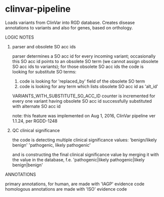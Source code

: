 # clinvar-pipeline
Loads variants from ClinVar into RGD database. Creates disease annotations to variants and also for genes, based on orthology.

LOGIC NOTES

1. parser and obsolete SO acc ids

   parser determines a SO acc id for every incoming variant;
   occasionally this SO acc id points to an obsolete SO term (we cannot assign obsolete SO acc ids to variants);
   for those obsolete SO acc ids the code is looking for substitute SO terms:
     1) code is looking for 'replaced_by' field of the obsolete SO term
     2) code is looking for any term which lists obsolete SO acc id as 'alt_id'

   VARIANTS_WITH_SUBSTITUTE_SO_ACC_ID counter is incremented for every one variant
     having obsolete SO acc id successfully substituted with alternate SO acc id

   note: this feature was implemented on Aug 1, 2016, ClinVar pipeline ver 1.1.24, per RGDD-1248

2. QC clinical significance

   the code is detecting multiple clinical significance values:
     'benign/likely benign'
     'pathogenic, likely pathogenic'

   and is constructing the final clinical significance value by merging it with the value in the database, f.e.
     'pathogenic|likely pathogenic|likely benign|benign'


ANNOTATIONS

  primary annotations, for human, are made with 'IAGP' evidence code
  homologous annotations are made with 'ISO' evidence code
